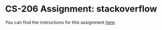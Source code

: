 # CS-206 Assignment: stackoverflow

You can find the instructions for this assignment
[here](https://lampepfl-courses.github.io/moocs/bigdata/stackoverflow.html).
